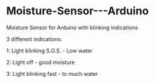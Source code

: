 # Moisture-Sensor---Arduino
Moisture Sensor for Arduino with blinking indications

3 different indications:

1: Light blinking S.O.S. - Low water

2: Light off - good moisture

3: Light blinking fast - to much water
